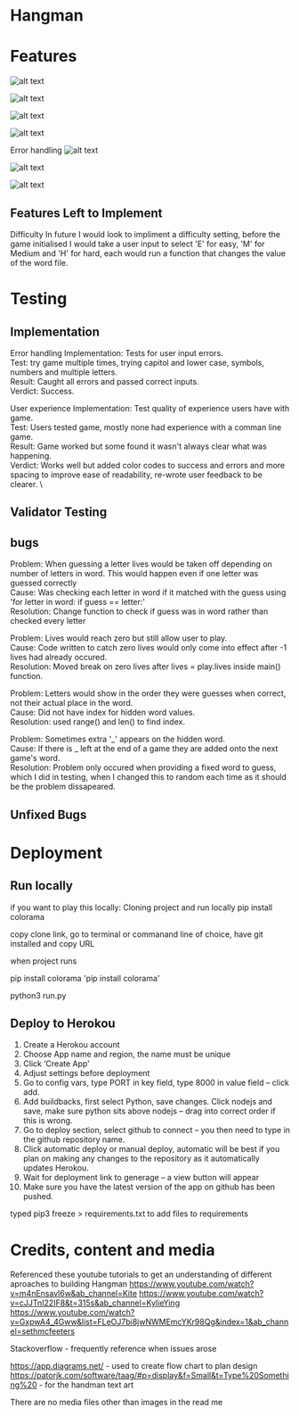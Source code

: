 # Hangman

# Features

![alt text](assets/images/initialising.png)

![alt text](assets/images/correct.png)

![alt text](assets/images/incorrect.png)

![alt text](assets/images/win.png)

Error handling
![alt text](assets/images/err_invalid.png)

![alt text](assets/images/err_let_selected.png)

![alt text](assets/images/err_multiple.png)

## Features Left to Implement

Difficulty
In future I would look to impliment a difficulty setting, before the game initialised I would take a user input to select 'E' for easy, 'M' for Medium and 'H' for hard, each would run a function that changes the value of the word file.

# Testing

## Implementation

Error handling
Implementation: Tests for user input errors. \
Test: try game multiple times, trying capitol and lower case, symbols, numbers and multiple letters. \
Result: Caught all errors and passed correct inputs. \
Verdict: Success.

User experience
Implementation: Test quality of experience users have with game. \
Test: Users tested game, mostly none had experience with a comman line game. \
Result: Game worked but some found it wasn't always clear what was happening. \
Verdict: Works well but added color codes to success and errors and more spacing to improve ease of readability, re-wrote user feedback to be clearer. \

## Validator Testing

## bugs
Problem: When guessing a letter lives would be taken off depending on number of letters in word. This would happen even if one letter was guessed correctly \
Cause: Was checking each letter in word if it matched with the guess using 'for letter in word: if guess == letter:' \
Resolution: Change function to check if guess was in word rather than checked every letter

Problem: Lives would reach zero but still allow user to play. \
Cause: Code written to catch zero lives would only come into effect after -1 lives had already occured. \
Resolution: Moved break on zero lives after lives = play.lives inside main() function.

Problem: Letters would show in the order they were guesses when correct, not their actual place in the word. \
Cause: Did not have index for hidden word values. \
Resolution: used range() and len() to find index.

Problem: Sometimes extra '_' appears on the hidden word. \
Cause: If there is _ left at the end of a game they are added onto the next game's word. \
Resolution: Problem only occured when providing a fixed word to guess, which I did in testing, when I changed this to random each time as it should be the problem dissapeared.

## Unfixed Bugs

# Deployment

## Run locally
if you want to play this locally:
Cloning project and run locally
pip install colorama

copy clone link, go to terminal or commanand line of choice, have git installed and copy URL

when project runs 

pip install colorama 'pip install colorama'

python3 run.py

## Deploy to Herokou
1.	Create a Herokou account
2.	Choose App name and region, the name must be unique
3.	Click ‘Create App’
4.	Adjust settings before deployment
5.	Go to config vars,  type PORT in key field, type 8000 in value field – click add.
6.	Add buildbacks, first select Python, save changes. Click nodejs and save, make sure python sits above nodejs – drag into correct order if this is wrong.
7.	Go to deploy section, select github to connect – you then need to type in the github repository name.
8.	Click automatic deploy or manual deploy, automatic will be best if you plan on making any changes to the repository as it automatically updates Herokou.
9.	Wait for deployment link to generage – a view button will appear
10.	Make sure you have the latest version of the app on github has been pushed.

typed pip3 freeze > requirements.txt to add files to requirements

# Credits, content and media
Referenced these youtube tutorials to get an understanding of different aproaches to building Hangman
https://www.youtube.com/watch?v=m4nEnsavl6w&ab_channel=Kite
https://www.youtube.com/watch?v=cJJTnI22IF8&t=315s&ab_channel=KylieYing
https://www.youtube.com/watch?v=GxpwA4_4Gww&list=FLeOJ7bi8jwNWMEmcYKr98Qg&index=1&ab_channel=sethmcfeeters

Stackoverflow - frequently reference when issues arose

https://app.diagrams.net/ - used to create flow chart to plan design
https://patorjk.com/software/taag/#p=display&f=Small&t=Type%20Something%20 - for the handman text art

There are no media files other than images in the read me